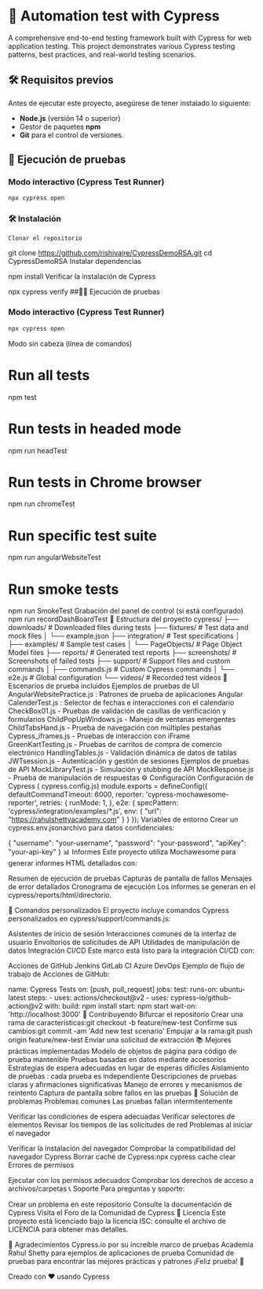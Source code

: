 # 🚀 Automation test with Cypress

A comprehensive end-to-end testing framework built with Cypress for web application testing. This project demonstrates various Cypress testing patterns, best practices, and real-world testing scenarios.

## 🛠️ Requisitos previos

Antes de ejecutar este proyecto, asegúrese de tener instalado lo siguiente:

- **Node.js** (versión 14 o superior)
- Gestor de paquetes **npm**
- **Git** para el control de versiones.

## 🧪 Ejecución de pruebas

### Modo interactivo (Cypress Test Runner)

```bash
npx cypress open
````

### 🛠️ Instalación
```bash
Clonar el repositorio
```
git clone https://github.com/rishivajre/CypressDemoRSA.git
cd CypressDemoRSA
Instalar dependencias

npm install
Verificar la instalación de Cypress

npx cypress verify
##🏃‍♂️ Ejecución de pruebas

### Modo interactivo (Cypress Test Runner)
````bash
npx cypress open
````

Modo sin cabeza (línea de comandos)
# Run all tests
npm test

# Run tests in headed mode
npm run headTest

# Run tests in Chrome browser
npm run chromeTest

# Run specific test suite
npm run angularWebsiteTest

# Run smoke tests
npm run SmokeTest
Grabación del panel de control (si está configurado)
npm run recordDashBoardTest
📁 Estructura del proyecto
cypress/
├── downloads/          # Downloaded files during tests
├── fixtures/           # Test data and mock files
│   └── example.json
├── integration/        # Test specifications
│   ├── examples/       # Sample test cases
│   └── PageObjects/    # Page Object Model files
├── reports/            # Generated test reports
├── screenshots/        # Screenshots of failed tests
├── support/           # Support files and custom commands
│   ├── commands.js    # Custom Cypress commands
│   └── e2e.js        # Global configuration
└── videos/            # Recorded test videos
📝 Escenarios de prueba incluidos
Ejemplos de pruebas de UI
AngularWebsitePractice.js : Patrones de prueba de aplicaciones Angular
CalenderTest.js : Selector de fechas e interacciones con el calendario
CheckBox01.js - Pruebas de validación de casillas de verificación y formularios
ChildPopUpWindows.js - Manejo de ventanas emergentes
ChildTabsHand.js - Prueba de navegación con múltiples pestañas
Cypress_iframes.js - Pruebas de interacción con iFrame
GreenKartTesting.js - Pruebas de carritos de compra de comercio electrónico
HandlingTables.js - Validación dinámica de datos de tablas
JWTsession.js - Autenticación y gestión de sesiones
Ejemplos de pruebas de API
MockLibraryTest.js - Simulación y stubbing de API
MockResponse.js - Prueba de manipulación de respuestas
⚙️ Configuración
Configuración de Cypress ( cypress.config.js)
module.exports = defineConfig({
  defaultCommandTimeout: 6000,
  reporter: 'cypress-mochawesome-reporter',
  retries: {
    runMode: 1,
  },
  e2e: {
    specPattern: 'cypress/integration/examples/*.js',
    env: {
      "url": "https://rahulshettyacademy.com"
    }
  }
});
Variables de entorno
Crear un cypress.env.jsonarchivo para datos confidenciales:

{
  "username": "your-username",
  "password": "your-password",
  "apiKey": "your-api-key"
}
📊 Informes
Este proyecto utiliza Mochawesome para generar informes HTML detallados con:

Resumen de ejecución de pruebas
Capturas de pantalla de fallos
Mensajes de error detallados
Cronograma de ejecución
Los informes se generan en el cypress/reports/html/directorio.

🔧 Comandos personalizados
El proyecto incluye comandos Cypress personalizados en cypress/support/commands.js:

Asistentes de inicio de sesión
Interacciones comunes de la interfaz de usuario
Envoltorios de solicitudes de API
Utilidades de manipulación de datos
Integración CI/CD
Este marco está listo para la integración CI/CD con:

Acciones de GitHub
Jenkins
GitLab CI
Azure DevOps
Ejemplo de flujo de trabajo de Acciones de GitHub:

name: Cypress Tests
on: [push, pull_request]
jobs:
  test:
    runs-on: ubuntu-latest
    steps:
      - uses: actions/checkout@v2
      - uses: cypress-io/github-action@v2
        with:
          build: npm install
          start: npm start
          wait-on: 'http://localhost:3000'
🤝 Contribuyendo
Bifurcar el repositorio
Crear una rama de características:git checkout -b feature/new-test
Confirme sus cambios:git commit -am 'Add new test scenario'
Empujar a la rama:git push origin feature/new-test
Enviar una solicitud de extracción
📚 Mejores prácticas implementadas
Modelo de objetos de página para código de prueba mantenible
Pruebas basadas en datos mediante accesorios
Estrategias de espera adecuadas en lugar de esperas difíciles
Aislamiento de pruebas : cada prueba es independiente
Descripciones de pruebas claras y afirmaciones significativas
Manejo de errores y mecanismos de reintento
Captura de pantalla sobre fallos en las pruebas
🐛 Solución de problemas
Problemas comunes
Las pruebas fallan intermitentemente

Verificar las condiciones de espera adecuadas
Verificar selectores de elementos
Revisar los tiempos de las solicitudes de red
Problemas al iniciar el navegador

Verificar la instalación del navegador
Comprobar la compatibilidad del navegador Cypress
Borrar caché de Cypress:npx cypress cache clear
Errores de permisos

Ejecutar con los permisos adecuados
Comprobar los derechos de acceso a archivos/carpetas
📞 Soporte
Para preguntas y soporte:

Crear un problema en este repositorio
Consulte la documentación de Cypress
Visita el Foro de la Comunidad de Cypress
📄 Licencia
Este proyecto está licenciado bajo la licencia ISC: consulte el archivo de LICENCIA para obtener más detalles.

🙏 Agradecimientos
Cypress.io por su increíble marco de pruebas
Academia Rahul Shetty para ejemplos de aplicaciones de prueba
Comunidad de pruebas para encontrar las mejores prácticas y patrones
¡Feliz prueba! 🎉

Creado con ❤️ usando Cypress
